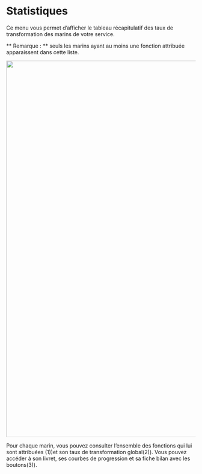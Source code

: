 # Statistiques
Ce menu vous permet d’afficher le tableau récapitulatif des taux de transformation des marins de votre service.

** Remarque : ** seuls les marins ayant au moins une fonction attribuée apparaissent dans cette liste.

<img src="{{ url(asset('docs/images/' . env('DOC_VERSION') . '/statistiques/bilan_pour_tuteurs_et_em.png' )) }}" width=1000px> 

Pour chaque marin, vous pouvez consulter l’ensemble des fonctions qui lui sont attribuées (1))et son taux de transformation global(2)). Vous pouvez accéder à son livret, ses courbes de progression et sa fiche bilan avec les boutons(3)).
